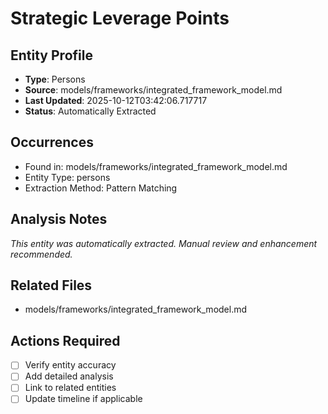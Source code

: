 # Strategic Leverage Points

## Entity Profile
- **Type**: Persons
- **Source**: models/frameworks/integrated_framework_model.md
- **Last Updated**: 2025-10-12T03:42:06.717717
- **Status**: Automatically Extracted

## Occurrences
- Found in: models/frameworks/integrated_framework_model.md
- Entity Type: persons
- Extraction Method: Pattern Matching

## Analysis Notes
*This entity was automatically extracted. Manual review and enhancement recommended.*

## Related Files
- models/frameworks/integrated_framework_model.md

## Actions Required
- [ ] Verify entity accuracy
- [ ] Add detailed analysis
- [ ] Link to related entities
- [ ] Update timeline if applicable
